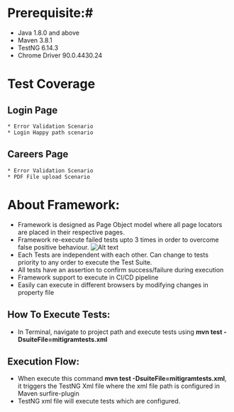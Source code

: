 
# Prerequisite:#
* Java 1.8.0 and above
* Maven 3.8.1
* TestNG 6.14.3
* Chrome Driver 90.0.4430.24

# Test Coverage
## Login Page
	* Error Validation Scenario
	* Login Happy path scenario
## Careers Page
	* Error Validation Scenario
	* PDF File upload Scenario

# About Framework:
* Framework is designed as Page Object model where all page locators are placed in their respective pages.
* Framework re-execute failed tests upto 3 times in order to overcome false positive behaviour.
![Alt text](/Users/kishorekumar.kuppus/Documents/MitigramProject/Mitigram-Workspace/Screenshot/RetryFailedTests.png?raw=true "Re-try tests")
* Each Tests are independent with each other. Can change to tests priority to any order to execute the Test Suite.
* All tests have an assertion to confirm success/failure during execution
* Framework support to execute in CI/CD pipeline
* Easily can execute in different browsers by modifying changes in property file

## How To Execute Tests:
- In Terminal, navigate to project path and execute tests using **mvn test -DsuiteFile=mitigramtests.xml**

## Execution Flow:
* When execute this command **mvn test -DsuiteFile=mitigramtests.xml**, it triggers the TestNG Xml file where the xml file path is configured in Maven surfire-plugin
* TestNG xml file will execute tests which are configured.

